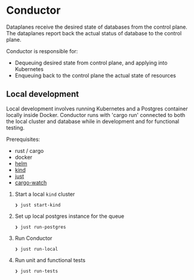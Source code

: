 # Conductor


Dataplanes receive the desired state of databases from the control plane. The dataplanes report back the actual status of database to the control plane.

Conductor is responsible for:

- Dequeuing desired state from control plane, and applying into Kubernetes
- Enqueuing back to the control plane the actual state of resources

## Local development

Local development involves running Kubernetes and a Postgres container locally inside Docker. Conductor runs with 'cargo run' connected to both the local cluster and database while in development and for functional testing.

Prerequisites:
- rust / cargo
- docker
- [helm](https://helm.sh/docs/intro/install/)
- [kind](https://kind.sigs.k8s.io/)
- [just](https://github.com/casey/just)
- [cargo-watch](https://crates.io/crates/cargo-watch)

1. Start a local `kind` cluster

   `❯ just start-kind`

3. Set up local postgres instance for the queue

   `❯ just run-postgres`

4. Run Conductor

   `❯ just run-local`

6. Run unit and functional tests

   `❯ just run-tests`
